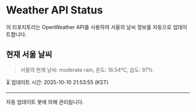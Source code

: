 
# Weather API Status

이 리포지토리는 OpenWeather API를 사용하여 서울의 날씨 정보를 자동으로 업데이트합니다.

## 현재 서울 날씨
> 서울의 현재 날씨: moderate rain, 온도: 16.54°C, 습도: 97%

⏳ 업데이트 시간: 2025-10-10 21:53:55 (KST)

---
자동 업데이트 봇에 의해 관리됩니다.
